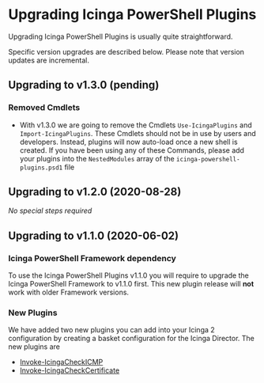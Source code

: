 # Upgrading Icinga PowerShell Plugins

Upgrading Icinga PowerShell Plugins is usually quite straightforward.

Specific version upgrades are described below. Please note that version updates are incremental.

## Upgrading to v1.3.0 (pending)

### Removed Cmdlets

* With v1.3.0 we are going to remove the Cmdlets `Use-IcingaPlugins` and `Import-IcingaPlugins`. These Cmdlets should not be in use by users and developers. Instead, plugins will now auto-load once a new shell is created. If you have been using any of these Commands, please add your plugins into the `NestedModules` array of the `icinga-powershell-plugins.psd1` file

## Upgrading to v1.2.0 (2020-08-28)

*No special steps required*

## Upgrading to v1.1.0 (2020-06-02)

### Icinga PowerShell Framework dependency

To use the Icinga PowerShell Plugins v1.1.0 you will require to upgrade the Icinga PowerShell Framework to v1.1.0 first. This new plugin release will **not** work with older Framework versions.

### New Plugins

We have added two new plugins you can add into your Icinga 2 configuration by creating a basket configuration for the Icinga Director. The new plugins are

* [Invoke-IcingaCheckICMP](https://icinga.com/docs/windows/latest/plugins/doc/plugins/08-Invoke-IcingaCheckICMP/)
* [Invoke-IcingaCheckCertificate](https://icinga.com/docs/windows/latest/plugins/doc/plugins/02-Invoke-IcingaCheckCertificate/)
